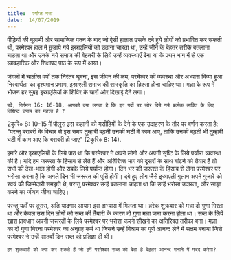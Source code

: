 ```yaml
---
title:  पर्याप्त मन्ना
date:  14/07/2019
---
```


पीढ़ियों की गुलामी और सामाजिक पतन के बाद जो ऐसी हालात उसके दबे हुये लोगों को प्रभावित कर सकती थी, परमेश्वर हाल में छुड़ाये गये इस्राएलियों को उठाना चाहता था, उन्हें जीने के बेहतर तरीके बतलाना चाहता था और उनके नये समाज की बेहतरी के लिये उन्हें व्यवस्थाएँ देना या के प्रथम भाग में से एक व्यावहारिक और शिक्षाप्रद पाठ के रूप में आया।

जंगलों में चालीस वर्षों तक निरंतर घूमना, इस जीवन की लय, परमेश्वर की व्यवस्था और अभ्यास किया हुआ निस्वार्थता का दृश्यमान प्रमाण, इस्राएली समाज की सांस्कृति का हिस्सा होना चाहिए था। मन्ना के रूप में भोजन हर सुबह इस्राएलियों के शिविर के चारों ओर दिखाई देने लगा।

`पढ़ें, निर्गमन 16: 16-18, आपको क्या लगता है कि इन पदों पर जोर दिये गये प्रत्येक व्यक्ति के लिए विशिष्ट उपाय का महत्त्व है ?`

2कुरि० 8: 10-15 में पौलुस इस कहानी को मसीहियों के देने के एक उदाहरण के तौर पर वर्णन करता है: "परन्तु बराबरी के विचार से इस समय तुम्हारी बढ़ती उनकी घटी में काम आए, ताकि उनकी बढ़ती भी तुम्हारी घटी में काम आए कि बराबरी हो जाए" (2कुरि० 8: 14).

हमारे और इस्राएलियों के लिये पाठ था कि परमेश्वर ने अपने लोगों और अपनी सृष्टि के लिये पर्याप्त व्यवस्था की है। यदि हम जरूरत के हिसाब से लेते हैं और अतिरिक्त भाग को दूसरों के साथ बांटने को तैयार हैं तो सभों की देख-भाल होगी और सबके लिये पर्याप्त होगा। दिन भर की जरूरत के हिसाब से लेना परमेश्वर पर भरोसा करना है कि अगले दिन भी जरूरत की पूर्ति होगी। दबे हुए लोग जैसे इस्राएली गुलाम अपने गुजारे को स्वयं की जिम्मेदारी समझते थे, परन्तु परमेश्वर उन्हें बतलाना चाहता था कि उन्हें भरोसा उदारता, और साझा करने का जीवन जीना चाहिए।

परन्तु यहाँ पर दूसरा, अति यादगार आयाम इस अभ्यास में मिलता था। हरेक शुक्रवार को मन्ना दो गुणा गिरता था और केवल उस दिन लोगों को सब्त की तैयारी के कारण दो गुणा मन्ना जमा करना होता था। सब्त के लिये खास प्रावधान अपनी जरूरतों के लिये परमेश्वर पर भरोसा करने सीखने का अतिरिक्त तरीका बना। मन्ना का दो गुणा गिरना परमेश्वर का अनुग्रह कर्म था जिसने उन्हें विश्राम का पूर्ण आनन्द लेने में सक्षम बनाया जिसे परमेश्वर ने उन्हें सातवाँ दिन सब्त को प्रतिज्ञा दी थी।

`हम शुक्रवारों को क्या कर सकते हैं जो हमें परमेश्वर सब्त को देता है बेहतर आनन्द मनाने में मदद करेगा?`